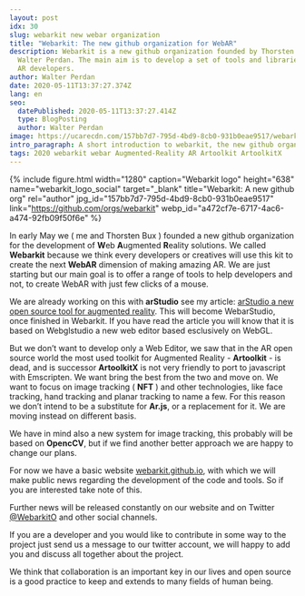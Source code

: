 ```yaml
---
layout: post
idx: 30
slug: webarkit new webar organization
title: "Webarkit: The new github organization for WebAR"
description: Webarkit is a new github organization founded by Thorsten Bux and
  Walter Perdan. The main aim is to develop a set of tools and libraries to help
  AR developers.
author: Walter Perdan
date: 2020-05-11T13:37:27.374Z
lang: en
seo:
  datePublished: 2020-05-11T13:37:27.414Z
  type: BlogPosting
  author: Walter Perdan
image: https://ucarecdn.com/157bb7d7-795d-4bd9-8cb0-931b0eae9517/webarkit_logo_social.jpg
intro_paragraph: A short introduction to webarkit, the new github organization for the WebAR.
tags: 2020 webarkit webar Augmented-Reality AR Artoolkit ArtoolkitX
---
```

{% include figure.html width="1280" caption="Webarkit logo" height="638" name="webarkit_logo_social" target="_blank" title="Webarkit: A new github org" rel="author" jpg_id="157bb7d7-795d-4bd9-8cb0-931b0eae9517" link="https://github.com/orgs/webarkit" webp_id="a472cf7e-6717-4ac6-a474-92fb09f50f6e" %}

In early May we ( me and Thorsten Bux ) founded a new github organization for the development of **W**eb **A**ugmented **R**eality solutions. We called **Webarkit** because we think every developers or creatives will use this kit to create the next **WebAR** dimension of making amazing AR. We are just starting but our main goal is to offer a range of tools to help developers and not, to create WebAR with just few clicks of a mouse.

We are already working on this with **arStudio** see my article: [arStudio a new open source tool for augmented reality](https://www.kalwaltart.com/blog/2020/02/08/arstudio-new-open-source-tool-augmented-reality/). This will become WebarStudio, once finished in Webarkit. If you have read the article you will know that it is based on Webglstudio a new web editor based esclusively on WebGL.

But we don’t want to develop only a Web Editor, we saw that in the AR open source world the most used toolkit for Augmented Reality - **Artoolkit** - is dead, and is successor **ArtoolkitX** is not very friendly to port to javascript with Emscripten. We want bring the best from the two and move on. We want to focus on image tracking ( **NFT** ) and other technologies, like face tracking, hand tracking and planar tracking to name a few. For this reason we don’t intend to be a substitute for **Ar.js**, or a replacement for it. We are moving instead on different basis.

We have in mind also a new system for image tracking, this probably will be based on **OpencCV**, but if we find another better approach we are happy to change our plans.

For now we have a basic website [webarkit.github.io](https://www.webarkit.org), with which we will make public news regarding the development of the code and tools. So if you are interested take note of this.

Further news will be released constantly on our website and on Twitter [@WebarkitO](https://twitter.com/WebarkitO) and other social channels.

If you are a developer and you would like to contribute in some way to the project just send us a message to our twitter account, we will happy to add you and discuss all together about the project.

We think that collaboration is an important key in our lives and open source is a good practice to keep and extends to many fields of human being.
